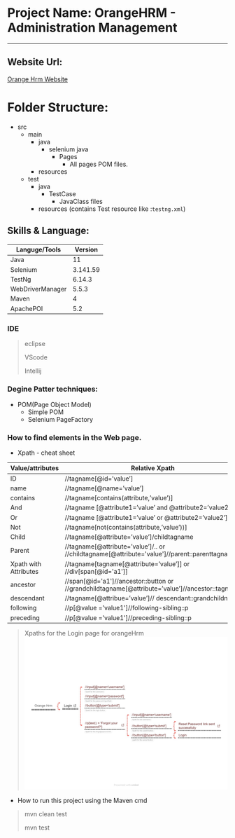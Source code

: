 # Project Name: OrangeHRM - Administration Management
___

## Website Url:

[Orange Hrm Website](https://opensource-demo.orangehrmlive.com/web/index.php/auth/login)


# Folder Structure: 
- src
  - main
    - java
      - selenium java
        - Pages
          - All pages POM files. 
    - resources
  - test
    - java
      - TestCase
        - JavaClass files  
    - resources (contains Test resource like :`testng.xml`)


## Skills & Language:

|Languge/Tools| Version |
|---------|---|
|Java| 11 |
|Selenium| 3.141.59 |
|TestNg| 6.14.3 |
|WebDriverManager| 5.5.3 |
|Maven| 4 |
|ApachePOI| 5.2 |

### IDE 
> eclipse
>>
> VScode
>>
> Intellij

### Degine Patter techniques: 
- POM(Page Object Model)
  - Simple POM
  - Selenium PageFactory
### How to find elements in the Web page.
- Xpath - cheat sheet

|Value/attributes|Relative Xpath|
|---------|-------|
|ID 	|//tagname[@id=’value’]|		
|name	|//tagname[@name=’value’]|		
|contains|	//tagname[contains(attribute,’value’)]|		
|And|	//tagname [@attribute1=’value’ and @attribute2=’value2’]	|	
|Or |	//tagname [@attribute1=’value’ or @attribute2=’value2’]		|
|Not| 	//tagname[not(contains(attribute,’value’))]		|
|Child|	//tagname[@attribute=’value’]/childtagname		|
|Parent|	//tagname[@attribute=’value’]/..  or //childtagname[@attribute='value']//parent::parenttagname		|
|Xpath with Attributes|	//tagname[tagname[@attribute=’value’]] or //div[span[@id='a1']]		|
|ancestor|	//span[@id='a1']//ancestor::button or //grandchildtagname[@attribute=’value’]//ancestor::tagname|		
|descendant|	//tagname[@attribue=’value’]// descendant::grandchildname		|
|following|	//p[@value ='value1']//following-sibling::p		|
|preceding|	//p[@value ='value1']//preceding-sibling::p		|


> Xpaths for the Login page for orangeHrm
![img_1.png](img.png)

- How to run this project using the Maven cmd 
> mvn clean test
> >
> mvn test
			
			
			
 
 
